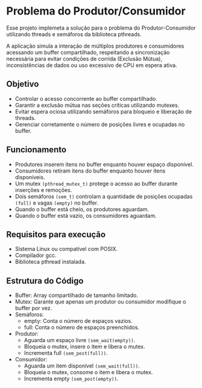 # Problema do Produtor/Consumidor

Esse projeto implemeta a solução para o problema do Produtor-Consumidor utilizando threads e semáforos da biblioteca pthreads.

A aplicação simula a interação de múltiplos produtores e consumidores acessando um buffer compartilhado, respeitando a sincronização necessária para evitar condições de corrida (Exclusão Mútua), inconsistências de dados ou uso excessivo de CPU em espera ativa.

## Objetivo

- Controlar o acesso concorrente ao buffer compartilhado.
- Garantir a exclusão mútua nas seções críticas utilizando mutexes.
- Evitar espera ociosa utilizando semáforos para bloqueio e liberação de threads.
- Gerenciar corretamente o número de posições livres e ocupadas no buffer.

## Funcionamento

- Produtores inserem itens no buffer enquanto houver espaço disponível.
- Consumidores retiram itens do buffer enquanto houver itens disponíveis.
- Um mutex `(pthread_mutex_t)` protege o acesso ao buffer durante inserções e remoções.
- Dois semáforos `(sem_t)` controlam a quantidade de posições ocupadas `(full)` e vagas `(empty)` no buffer.
- Quando o buffer está cheio, os produtores aguardam.
- Quando o buffer está vazio, os consumidores aguardam.

## Requisitos para execução

- Sistema Linux ou compatível com POSIX.
- Compilador gcc.
- Biblioteca pthread instalada.

## Estrutura do Código
- Buffer: Array compartilhado de tamanho limitado.
- Mutex: Garante que apenas um produtor ou consumidor modifique o buffer por vez.
- Semáforos:
  - empty: Conta o número de espaços vazios.
  - full: Conta o número de espaços preenchidos.
- Produtor:
  - Aguarda um espaço livre `(sem_wait(empty))`.
  - Bloqueia o mutex, insere o item e libera o mutex.
  - Incrementa full `(sem_post(full))`.
- Consumidor:
  - Aguarda um item disponível `(sem_wait(full))`.
  - Bloqueia o mutex, consome o item e libera o mutex.
  - Incrementa empty `(sem_post(empty))`.